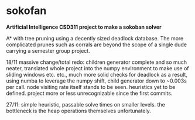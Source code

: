 # sokofan
**Artificial Intelligence CSD311 project to make a sokoban solver**

A* with tree pruning using a decently sized deadlock database. The more complicated prunes such as corrals are beyond the scope of a single dude carrying a semester group project.

18/11 massive change/total redo: children generator complete and so much neater, translated whole project into the numpy environment to make use of sliding windows etc. etc., much more solid checks for deadlock as a result, using numba to leverage the numpy shift, child generator down to ~0.003s per call. node visiting rate itself stands to be seen. heuristics yet to be defined. project more or less unrecognizable since the first commits.

27/11: simple heuristic, passable solve times on smaller levels. the bottleneck is the heap operations themselves unfortunately.

